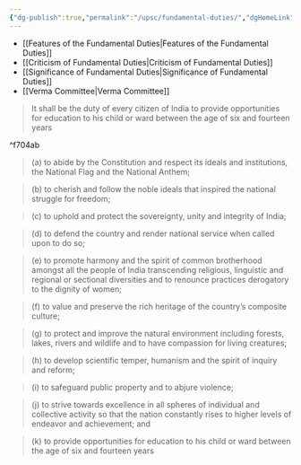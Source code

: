 ```yaml
---
{"dg-publish":true,"permalink":"/upsc/fundamental-duties/","dgHomeLink":true,"dgPassFrontmatter":false}
---
```




- [[Features of the Fundamental Duties|Features of the Fundamental Duties]]
- [[Criticism of Fundamental Duties|Criticism of Fundamental Duties]]
- [[Significance of Fundamental Duties|Significance of Fundamental Duties]]
- [[Verma Committee|Verma Committee]]


> It shall be the duty of every citizen of India to provide opportunities for education to his child or ward between the age of six and fourteen years

^f704ab

>(a) to abide by the Constitution and respect its ideals and
institutions, the National Flag and the National Anthem;

>(b) to cherish and follow the noble ideals that inspired the
national struggle for freedom;

>(c) to uphold and protect the sovereignty, unity and integrity of
India;

>(d) to defend the country and render national service when
called upon to do so;

>(e) to promote harmony and the spirit of common brotherhood
amongst all the people of India transcending religious,
linguistic and regional or sectional diversities and to
renounce practices derogatory to the dignity of women;

>(f) to value and preserve the rich heritage of the country’s
composite culture;

>(g) to protect and improve the natural environment including
forests, lakes, rivers and wildlife and to have compassion for
living creatures;

>(h) to develop scientific temper, humanism and the spirit of
inquiry and reform;

>(i) to safeguard public property and to abjure violence;

>(j) to strive towards excellence in all spheres of individual and
collective activity so that the nation constantly rises to higher
levels of endeavor and achievement; and

>(k) to provide opportunities for education to his child or ward
between the age of six and fourteen years